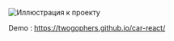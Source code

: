 ![Иллюстрация к проекту](https://github.com/twogophers/persona-detstvo/raw/master/assets/images/Screenshot_4.png)
 
 Demo : https://twogophers.github.io/car-react/